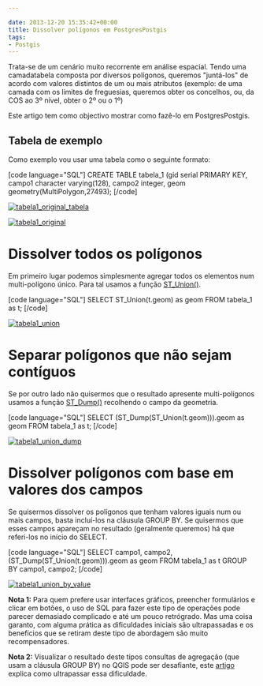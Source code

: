 ```yaml
---

date: 2013-12-20 15:35:42+00:00
title: Dissolver polígonos em PostgresPostgis
tags:
- Postgis
---
```


Trata-se de um cenário muito recorrente em análise espacial. Tendo uma camadatabela composta por diversos polígonos, queremos "juntá-los" de acordo com valores distintos de um ou mais atributos (exemplo: de uma camada com os limites de freguesias, queremos obter os concelhos, ou, da COS ao 3º nível, obter o 2º ou o 1º)

Este artigo tem como objectivo mostrar como fazê-lo em PostgresPostgis.


## Tabela de exemplo


Como exemplo vou usar uma tabela como o seguinte formato:

[code language="SQL"]
CREATE TABLE tabela_1
    (gid serial PRIMARY KEY,
     campo1 character varying(128),
     campo2 integer,
     geom geometry(MultiPolygon,27493);
[/code]

[![tabela1_original_tabela](http://sigsemgrilhetas.files.wordpress.com/2013/12/tabela1_original_tabela.png)
](http://sigsemgrilhetas.files.wordpress.com/2013/12/tabela1_original_tabela.png)

[![tabela1_original](http://sigsemgrilhetas.files.wordpress.com/2013/12/tabela1_original.png?w=584)
](http://sigsemgrilhetas.files.wordpress.com/2013/12/tabela1_original.png)



# Dissolver todos os polígonos


Em primeiro lugar podemos simplesmente agregar todos os elementos num multi-polígono único. Para tal usamos a função [ST_Union()](http://postgis.refractions.net/docs/ST_Union.html).

[code language="SQL"]
SELECT
    ST_Union(t.geom) as geom
FROM
    tabela_1 as t;
[/code]

[![tabela1_union](http://sigsemgrilhetas.files.wordpress.com/2013/12/tabela1_union.png?w=584)
](http://sigsemgrilhetas.files.wordpress.com/2013/12/tabela1_union.png)



# Separar polígonos que não sejam contíguos


Se por outro lado não quisermos que o resultado apresente multi-polígonos usamos a função [ST_Dump()](http://postgis.refractions.net/docs/ST_Dump.html) recolhendo o campo da geometria.

[code language="SQL"]
SELECT
    (ST_Dump(ST_Union(t.geom))).geom as geom
FROM
    tabela_1 as t;
[/code]

[![tabela1_union_dump](http://sigsemgrilhetas.files.wordpress.com/2013/12/tabela1_union_dump.png?w=584)
](http://sigsemgrilhetas.files.wordpress.com/2013/12/tabela1_union_dump.png)



# Dissolver polígonos com base em valores dos campos


Se quisermos dissolver os polígonos que tenham valores iguais num ou mais campos, basta incluí-los na cláusula GROUP BY. Se quisermos que esses campos apareçam no resultado (geralmente queremos) há que referi-los no início do SELECT.

[code language="SQL"]
SELECT
    campo1,
    campo2,
    (ST_Dump(ST_Union(t.geom))).geom as geom
FROM
    tabela_1 as t
GROUP BY
    campo1,
    campo2;
[/code]

[![tabela1_union_by_value](http://sigsemgrilhetas.files.wordpress.com/2013/12/tabela1_union_by_value.png?w=584)
](http://sigsemgrilhetas.files.wordpress.com/2013/12/tabela1_union_by_value.png)

**Nota 1:** Para quem prefere usar interfaces gráficos, preencher formulários e clicar em botões, o uso de SQL para fazer este tipo de operações pode parecer demasiado complicado e até um pouco retrógrado. Mas uma coisa garanto, com alguma prática as dificuldades iniciais são ultrapassadas e os benefícios que se retiram deste tipo de abordagem são muito recompensadores.

**Nota 2:** Visualizar o resultado deste tipos consultas de agregação (que usam a cláusula GROUP BY) no QGIS pode ser desafiante, este [artigo](http://wp.me/p3kcmy-5p) explica como ultrapassar essa dificuldade.

